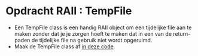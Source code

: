 # Opdracht RAII : TempFile
- Een TempFile class is een handig RAII object om een tijdelijke file aan te maken zonder dat je je zorgen hoeft te maken dat in een van de return-paden de tijdelijke file na gebruik niet wordt opgeruimd.
- Maak de TempFile class af [in deze code](./raii.cpp).